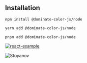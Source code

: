 ## Installation

```sh
npm install @dominate-color-js/node
```

```sh
yarn add @dominate-color-js/node
```

```sh
pnpm add @dominate-color-js/node
```

[![react-example](https://codesandbox.io/static/img/play-codesandbox.svg)](https://codesandbox.io/p/sandbox/gallant-sanne-ii1e7o?file=%2Findex.js)

<a><img src="https://i.imgur.com/vaJk09o.png" alt="Stoyanov"></a>
